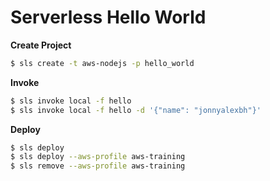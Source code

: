 # Serverless Hello World

**Create Project**

```sh
$ sls create -t aws-nodejs -p hello_world	
```

**Invoke**
```sh
$ sls invoke local -f hello
$ sls invoke local -f hello -d '{"name": "jonnyalexbh"}'
```

**Deploy**
```sh
$ sls deploy
$ sls deploy --aws-profile aws-training
$ sls remove --aws-profile aws-training
```



